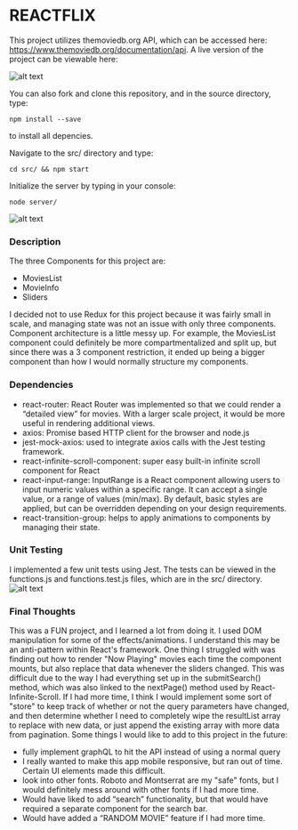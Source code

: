 # REACTFLIX #

This project utilizes themoviedb.org API, which can be accessed here: https://www.themoviedb.org/documentation/api. 
A live version of the project can be viewable here:

![alt text](https://github.com/ebui91/reactflix/blob/master/src/assets/screenshots/main-view.png)


You can also fork and clone this repository, and in the source directory, type: 
```
npm install --save
```
to install all depencies. 

Navigate to the src/ directory and type:
```
cd src/ && npm start 
```

Initialize the server by typing in your console:
```
node server/
```

![alt text](https://github.com/ebui91/reactflix/blob/master/src/assets/screenshots/detailed-view.png)

### Description ###
The three Components for this project are: 
- MoviesList
- MovieInfo
- Sliders

I decided not to use Redux for this project because it was fairly small in scale, and managing state was not an issue with only three components.
Component architecture is a little messy up. For example, the MoviesList component could definitely be more compartmentalized and split up, but since there was a 3 component restriction, it ended up being a bigger component than how I would normally structure my components.



### Dependencies ###

- react-router: React Router was implemented so that we could render a “detailed view” for movies. With a larger scale project, it would be more useful in rendering additional views.
- axios: Promise based HTTP client for the browser and node.js
- jest-mock-axios: used to integrate axios calls with the Jest testing framework.
- react-infinite-scroll-component: super easy built-in infinite scroll component for React
- react-input-range: InputRange is a React component allowing users to input numeric values within a specific range. It can accept a single value, or a range of values (min/max). By default, basic styles are applied, but can be overridden depending on your design requirements.
- react-transition-group: helps to apply animations to components by managing their state.


### Unit Testing ###
I implemented a few unit tests using Jest. The tests can be viewed in the functions.js and functions.test.js files, which are in the src/ directory.
![alt text](https://github.com/ebui91/reactflix/blob/master/src/assets/screenshots/unit-tests.png)


### Final Thoughts ###

This was a FUN project, and I learned a lot from doing it. I used DOM manipulation for some of the effects/animations. I understand this may be an anti-pattern within React's framework.
One thing I struggled with was finding out how to render "Now Playing" movies each time the component mounts, but also replace that data whenever the sliders changed. This was difficult due to the way I had everything set up in the submitSearch() method, which was also linked to the nextPage() method used by React-Infinite-Scroll.
If I had more time, I think I would implement some sort of "store" to keep track of whether or not the query parameters have changed, and then determine whether I need to completely wipe the resultList array to replace with new data, or just append the existing array with more data from pagination.
Some things I would like to add to this project in the future:
- fully implement graphQL to hit the API instead of using a normal query
- I really wanted to make this app mobile responsive, but ran out of time. Certain UI elements made this difficult. 
- look into other fonts. Roboto and Montserrat are my "safe" fonts, but I would definitely mess around with other fonts if I had more time.
- Would have liked to add “search” functionality, but that would have required a separate component for the search bar.
- Would have added a “RANDOM MOVIE” feature if I had more time.

